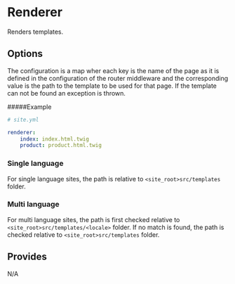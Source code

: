 # Renderer
Renders templates.

## Options
The configuration is a map wher each key is the name of the page as it is defined in the configuration of the router middleware and the corresponding value is the path to the template to be used for that page. If the template can not be found an exception is thrown.

#####Example
```yaml
# site.yml

renderer:
    index: index.html.twig
    product: product.html.twig
```

### Single language
For single language sites, the path is relative to `<site_root>src/templates` folder.

### Multi language
For multi language sites, the path is first checked relative to `<site_root>src/templates/<locale>` folder. If no match is found, the path is checked relative to `<site_root>src/templates` folder.

## Provides
N/A
